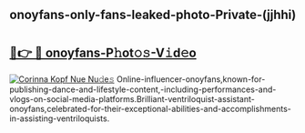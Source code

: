 ## onoyfans-only-fans​-leaked-photo​-Private-(jjhhi)


# <h2><a href="https://mediaupload.pro?title=onoyfans&ref=git">🔗👉 🔴 onoyfans-P𝚑ot𝚘𝚜-V𝚒d𝚎o</a></h2>

[![Corinna Kopf Nue Nu𝚍e𝚜](https://i.imgur.com/0qMVB7G.gif)](https://mediaupload.pro?title=onoyfans&ref=git)
Online-influencer-onoyfans,known-for-publishing-dance-and-lifestyle-content,-including-performances-and-vlogs-on-social-media-platforms.Brilliant-ventriloquist-assistant-onoyfans,celebrated-for-their-exceptional-abilities-and-accomplishments-in-assisting-ventriloquists.  